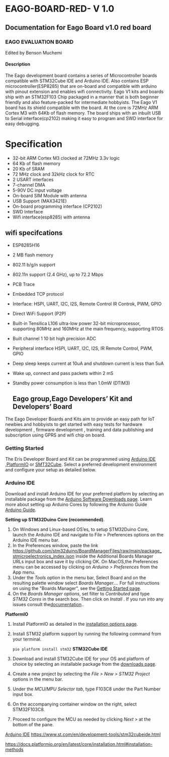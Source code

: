 # EAGO-BOARD-RED- V 1.0 #
## Documentation for Eago Board v1.0 red board ##
### EAGO EVALUATION BOARD ###
Edited by Benson Muchemi
#### Description ###
The Eago development board contains a series of Microcontroller boards compatible with STM32Cube IDE and Arduino IDE.
Also contains ESP microcontroller(ESP8285) that are on-board and compatible with arduino with pinout extension and enables wifi connectivity.
Eago V1 kits and boards ship with an STM32F103 Chip packaged in a manner that is both beginner friendly and also feature-packed for intermediate hobbyists.
The Eago V1 board has its shield compatible with the board.
At the core is 72MHz ARM Cortex M3 with 64Kb of flash memory. The board ships with an inbuilt USB to Serial interface(cp2102) making it easy to program and SWD interface for easy debugging.

# Specification
* 32-bit ARM Cortex M3 clocked at 72MHz 3.3v logic
* 64 Kb of flash memory
* 20 Kb of SRAM
* 72 MHz clock and 32kHz clock for RTC
* 2 USART interfaces
* 7-channel DMA
* 5-90V DC input voltage
* On-board SIM Module with antenna
* USB Support (MAX3421E)
* On-board programming interface (CP2102)
* SWD Interface
* Wifi interface(esp8285) with antenna

## wifi specifcations ##
* ESP8285H16
* 2 MB flash memory 
* 802.11 b/g/n support
* 802.11n support (2.4 GHz), up to 72.2 Mbps 
* PCB Trace
* Embedded TCP protocol
* Interface: HSPI, UART, I2C, I2S, Remote Control IR Controk, PWM, GPIO
* Direct WiFi Support (P2P)
* Built-in Tensilica L106 ultra-low power 32-bit microprocessor, supporting 80MHz and
  160MHz at the main frequency, supporting RTOS
* Built channel 1 10 bit high precision ADC
* Peripheral interface HSPI, UART, I2C, I2S, IR Remote Control, PWM, GPIO
* Deep sleep keeps current at 10uA and shutdown current is less than 5uA
* Wake up, connect and pass packets within 2 mS
* Standby power consumption is less than 1.0mW (DTIM3)

     ## Eago group,Eago Developers’ Kit and Developers’ Board ##
The Eago Developer Boards and Kits aim to provide an easy path for IoT newbies and hobbyists to get started with easy tests for hardware development , firmware development , training and data publishing and subscription using GPRS and wifi chip on board.

   ### Getting Started ###
The Eris Developer Board and Kit can be programmed using [Arduino IDE](https://www.arduino.cc/en/software) ,[PlatformIO](https://platformio.org/) or [SMT32Cube](https://www.st.com/en/development-tools/stm32cubeide.html).
Select a preferred development environment and configure your setup as detailed below.

   ### Arduino IDE ###
Download and install Arduino IDE for your preferred platform by selecting an installable package from the [Arduino Software Downloads page](https://www.arduino.cc/en/software).
Learn more about setting up Arduino Cores by following the Arduino Guide [Arduino Guide](https://www.arduino.cc/en/guide/cores).

 __Setting up STM32Duino Core (recommended)__.
1. On Windows and Linux-based OS’es, to setup STM32Duino Core, launch the Arduino IDE and navigate to File > Preferences options on the Arduino IDE menu bar.
2. In the Preferences window, paste the link https://github.com/stm32duino/BoardManagerFiles/raw/main/package_stmicroelectronics_index.json inside the Additional Boards Manager URLs input box and save it by clicking OK.
On MacOS,the Preferences menu can be accessed by clicking on _Arduino > Preferences_ from the App menu.
3. Under the _Tools_ option in the menu bar, Select Board and on the resulting palette window select _Boards Manager...._
   For full instructions on using the "Boards Manager", see the [Getting Started page](https://github.com/stm32duino/wiki/wiki/Getting-Started).
4. On the _Boards Manager options_, set filter to _Contributed_ and type _STM32 Cores_ in the search box. Then click on _Install_ .
       If you run into any issues consult the[documentation](https://github.com/stm32duino/wiki/wiki/Getting-Started)..

__PlatformIO__
1. Install PlatformIO as detailed in the [installation options page](https://docs.platformio.org/en/latest/core/installation.html#installation-methods).
2. Install STM32 platform support by running the following command from your terminal.


    `pio platform install stm32`
__STM32Cube IDE__

1. Download and install STM32Cube IDE for your OS and platform of choice by selecting an installable package from the [downloads page](https://www.st.com/en/development-tools/stm32cubeide.html).
2. Create a new project by selecting the  _File > New > STM32 Project_  options in the menu bar.
3. Under the _MCU/MPU Selector tab_, type F103C8 under the Part Number input box.
4. On the accompanying container window on the right, select STM32F103C8.
5. Proceed to configure the MCU as needed by clicking _Next >_ at the bottom of the pane.



[Arduino IDE](https://www.arduino.cc/en/software)
https://www.st.com/en/development-tools/stm32cubeide.html

https://docs.platformio.org/en/latest/core/installation.html#installation-methods
